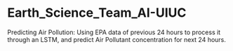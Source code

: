 # Earth_Science_Team_AI-UIUC
Predicting Air Pollution: Using EPA data of previous 24 hours to process it through an LSTM, and predict Air Pollutant concentration for next 24 hours.
